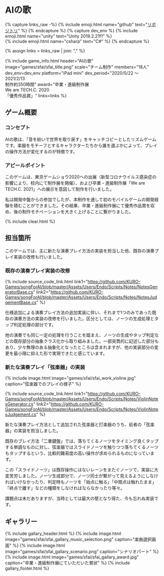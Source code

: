 # AIの歌

{% capture links_raw -%}
    {% include emoji.html name="github" text="<a href='https://github.com/KURO-Games/songForAI'>リポジトリ</a>" %}
{% endcapture %}
{% capture dev_env %}
    {% include emoji.html name="unity" text="Unity 2019.2.21f1" %}<br>
    {% include emoji.html name="csharp" text="C#" %}
{% endcapture %}

{% assign links = links_raw | join: "," %}

{% include game_info.html
    header="AIの歌"
    image="games/sfai/sfai_title.png"
    scale="チーム制作"
    members="18人"
    dev_env=dev_env
    platform="iPad mini"
    dev_period="2020/5/22 ～ 2021/2/13<br>制作約350時間"
    award="卒業・進級制作展<br>We are TECH.C. 2020<br>「優秀作品賞」"
    links=links
%}

## ゲーム概要

### コンセプト

AIの歌は、「音を紡いで世界を取り戻す」をキャッチコピーとしたリズムゲームです。楽器をモチーフとするキャラクターたちから誰を選ぶかによって、プレイの操作方法が変化するのが特徴です。

### アピールポイント

このゲームは、東京ゲームショウ2020への出展（新型コロナウイルス感染症の影響により、校内にて制作展を開催）、および卒業・進級制作展「We are TECH.C. 2021」への展示を意図して制作を行いました。

私は開発中盤からの参加でしたが、本制作を通して初のモバイルゲームの開発経験を積むことができました。その結果、卒業・進級制作展にて優秀作品賞を収め、後の制作モチベーションを大きく上げることに繋がりました。

{% include clear.html %}

## 担当箇所

このゲームでは、主に新たな演奏プレイ方法の実装を担当した他、既存の演奏プレイ実装の改修も行いました。

### 既存の演奏プレイ実装の改修

{% include source_code_link.html
    link1="https://github.com/KURO-Games/songForAI/blob/master/Assets/Users/Endo/Scripts/Notes/NotesGeneratorBase.cs"
    link2="https://github.com/KURO-Games/songForAI/blob/master/Assets/Users/Endo/Scripts/Notes/NotesJudgementBase.cs"
%}

仕様追加による演奏プレイ方法の追加実装に伴い、それまで1つのみであった既存の演奏方法の実装の改修を行いました。区分としては、ノーツの生成処理とタップ判定処理の部分です。

他の演奏でも同じ一定の処理を行うことを踏まえ、ノーツの生成やタップ判定などの既存部分の抽象クラス化から取り組みました。一部突貫的に記述した部分もあり、少々無理のある抽象化となったところは含まれますが、他の実装部分の変更を最小限に抑えた形で実現できたと感じています。

### 新たな演奏プレイ「弦楽器」の実装

{% include image.html image="games/sfai/sfai_work_violine.jpg" caption="弦楽器でのプレイの様子" %}

{% include source_code_link.html
    link1="https://github.com/KURO-Games/songForAI/blob/master/Assets/Users/Endo/Scripts/Notes/ViolinNotesGenerator.cs"
    link2="https://github.com/KURO-Games/songForAI/blob/master/Assets/Users/Endo/Scripts/Notes/ViolinNotesJudgement.cs"
%}

新たな演奏プレイ方法として追加された弦楽器と打楽器のうち、前者の「弦楽器」の実装を担当しました。

既存のプレイ方法「二重鍵盤」では、落ちてくるノーツをタイミング良くタップする単調なものに対し、弦楽器ではスライドノーツを触りつつ落ちてくるノーツもタップするという、比較的難易度の高い操作が求められるものになっています。

この「スライドノーツ」は既存操作にはないレーンをまたぐノーツで、実装に大変苦労しました。ノーツ生成部分で、ノーツ同士が繋がって見えるようにしなければいけなかったり、判定時もノーツを「始点に触る」「中間点は触れたまま」「終点で離す」などの種類をしなければならなかったり等々。

課題点は未だありますが、当時としては最大の壁となり得た、今も忘れぬ実装です。

## ギャラリー

{% include gallary_header.html %}
    {% include image.html image="games/sfai/sfai_gallary_music_selection.png" caption="楽曲選択画面" %}
    {% include image.html image="games/sfai/sfai_gallary_scenario.png" caption="シナリオパート" %}
    {% include image.html image="games/sfai/sfai_gallary_award.jpg" caption="卒業・進級制作展にていただいた賞状" %}
{% include gallary_footer.html %}
